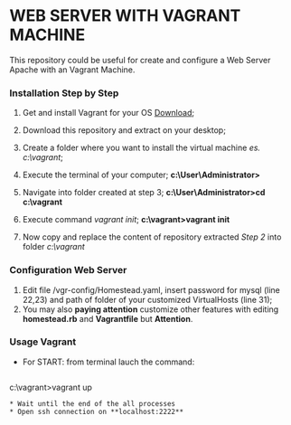 # WEB SERVER WITH VAGRANT MACHINE #

This repository could be useful for create and configure a Web Server Apache with an Vagrant Machine.

### Installation Step by Step ###
1.	Get and install Vagrant for your OS [Download](https://www.vagrantup.com/downloads.html);
2.	Download this repository and extract on your desktop;
3.	Create a folder where you want to install the virtual machine *es. c:\vagrant*;
4.	Execute the terminal of your computer; **c:\User\Administrator>**
5.	Navigate into folder created at step 3;  **c:\User\Administrator>cd c:\vagrant**
6.	Execute command *vagrant init*; **c:\vagrant>vagrant init**

7.	Now copy and replace the content of repository extracted *Step 2* into folder *c:\vagrant*

### Configuration Web Server ###
1.	Edit file /vgr-config/Homestead.yaml, insert password for mysql (line 22,23) and path of folder of your customized VirtualHosts (line 31);
2.	You may also **paying attention** customize other features with editing **homestead.rb** and **Vagrantfile** but **Attention**.

### Usage Vagrant ###
* For START: from terminal lauch the command:
    ```
c:\vagrant>vagrant up
```
* Wait until the end of the all processes
* Open ssh connection on **localhost:2222**